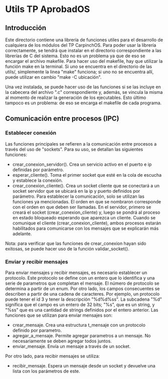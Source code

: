# Utils TP AprobadOS

## Introducción
Este directorio contiene una librería de funciones utiles para el desarrollo de cualquiera de los módulos del TP CarpinchOS.
Para poder usar la librería correctamente, se tendrá que instalar en el directorio correspondiente a las librerías de C del sistema. Esto no es un problema ya que de eso se encargar el archivo makefile.
Para hacer uso del makefile, hay que utilizar la función make en la terminal. Si uno se encuentra en el directorio de las utils/, simplemente la linea "make" funciona; si uno no se encuentra allí, puede utilizar en cambio "make -C ubicación".

Una vez instalada, se puede hacer uso de las funciones si se las incluye en la cabecera del archivo ".c" correspondiente y, además, se vincula la misma al momento de realizar la generación de los ejecutables. Esto último tampoco es un problema: de eso se encarga el makefile de cada programa.

## Comunicación entre procesos (IPC)
### Establecer conexión
Las funciones principales se refieren a la comunicación entre procesos a través del uso de "sockets". Para su uso, se detallan las siguientes funciones:
- crear_conexion_servidor(). Crea un servicio activo en el puerto e ip definidas por parámetro.
- esperar_cliente(). Toma el primer socket que esté en la cola de escucha y establece la conexión.
- crear_conexion_cliente(). Crea un socket cliente que se conectará a un socket servidor que se ubicará en la ip y puerto definidos por parámetro.
Para establecer la comunicación, solo se utilizan las funciones ya mencionadas.
El orden en que se nombraron corresponde con el orden en que deben ser llamadas.
En el servidor, primero se creará el socket (crear_conexion_cliente) y, luego se pondrá al proceso en estado bloqueado esperando que aparezca un cliente. Cuando se comunique el cliente (crear_conexion_cliente), ambos procesos estarán habilitados para comunicarse con los mensajes que se explicarán más adelante.

Nota: para verificar que las funciones de crear_conexion hayan sido exitosas, se puede hacer uso de la función validar_socket().

### Enviar y recibir mensajes
Para enviar mensajes y recibir mensajes, es necesario establecer un protocolo. Este protocolo se define con un entero que lo identifica y una serie de parametros que completan el mensaje.
El número de protocolo se determina a partir de un enum. Por otro lado, los campos consecuentes se describen a partir de una cadena de caracteres.
Por ejemplo, un protocolo puede tener el id 3 y tener la descripción "%d%d%ss".
La subcadena "%d" significa que el campo es un entero de 32 bits; "%s", que es un string, y "%ss" que es una cantidad de strings definidos por el entero anterior.
Las funciones que se utilizan para enviar mensajes son:
- crear_mensaje. Crea una estructura t_mensaje con un protocolo definido por parametro.
- agregar_a_mensaje. Permite agregar parametros a un mensaje. No necesariamente se deben agregar todos juntos.
- enviar_mensaje. Envía un mensaje a través de un socket.

Por otro lado, para recibir mensajes se utiliza:
- recibir_mensaje. Espera un mensaje desde un socket y devuelve una lista con los parámetros de este.